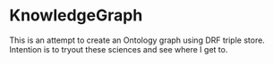 # KnowledgeGraph
This is an attempt to create an Ontology graph using DRF triple store. Intention is to tryout these sciences and see where I get to.
